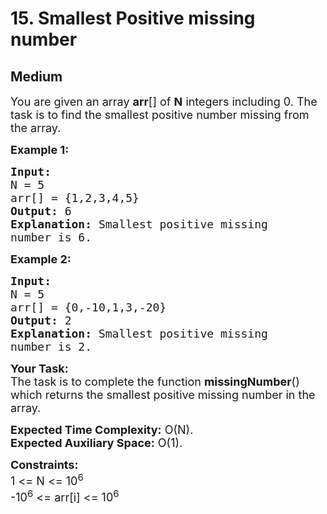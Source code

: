 # 15. Smallest Positive missing number
## Medium 
<div class="problem-statement" style="user-select: auto;">
                <p style="user-select: auto;"></p><p style="user-select: auto;"><span style="font-size: 18px; user-select: auto;">You are given an array <strong style="user-select: auto;">arr</strong>[] of <strong style="user-select: auto;">N</strong> integers including 0. The task is to find the smallest positive number missing from the array.</span></p>

<p style="user-select: auto;"><span style="font-size: 18px; user-select: auto;"><strong style="user-select: auto;">Example 1:</strong></span></p>

<pre style="user-select: auto;"><span style="font-size: 18px; user-select: auto;"><strong style="user-select: auto;">Input:
</strong>N = 5
arr[] = {1,2,3,4,5}
<strong style="user-select: auto;">Output: </strong>6<strong style="user-select: auto;">
Explanation: </strong>Smallest positive missing 
number is 6.</span>
</pre>

<p style="user-select: auto;"><span style="font-size: 18px; user-select: auto;"><strong style="user-select: auto;">Example 2:</strong></span></p>

<pre style="user-select: auto;"><span style="font-size: 18px; user-select: auto;"><strong style="user-select: auto;">Input:
</strong>N = 5
arr[] = {0,-10,1,3,-20}
<strong style="user-select: auto;">Output: </strong>2<strong style="user-select: auto;">
Explanation: </strong>Smallest positive missing 
number is 2.</span></pre>

<p style="user-select: auto;"><span style="font-size: 18px; user-select: auto;"><strong style="user-select: auto;">Your&nbsp;Task:</strong><br style="user-select: auto;">
The task is to complete the function <strong style="user-select: auto;">missingNumber</strong>() which returns the smallest positive missing number in the array.</span></p>

<p style="user-select: auto;"><span style="font-size: 18px; user-select: auto;"><strong style="user-select: auto;">Expected Time Complexity:</strong>&nbsp;O(N).</span><br style="user-select: auto;">
<span style="font-size: 18px; user-select: auto;"><strong style="user-select: auto;">Expected Auxiliary Space:</strong>&nbsp;O(1).</span></p>

<p style="user-select: auto;"><span style="font-size: 18px; user-select: auto;"><strong style="user-select: auto;">Constraints:</strong><br style="user-select: auto;">
1 &lt;= N &lt;= 10<sup style="user-select: auto;">6</sup><br style="user-select: auto;">
-10<sup style="user-select: auto;">6</sup> &lt;= arr[i] &lt;= 10<sup style="user-select: auto;">6</sup></span></p>

<p style="user-select: auto;">&nbsp;</p>
 <p style="user-select: auto;"></p>
            </div>
